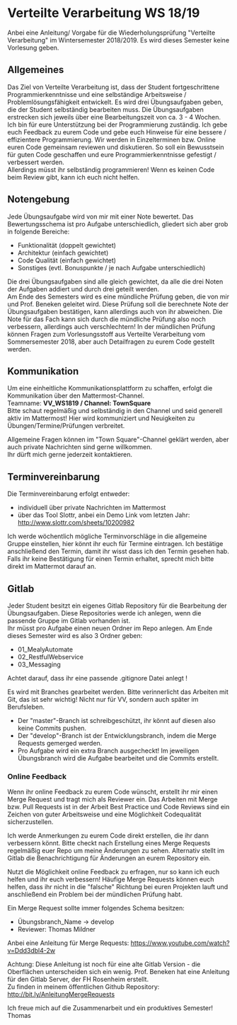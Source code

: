 # Verteilte Verarbeitung WS 18/19

Anbei eine Anleitung/ Vorgabe für die Wiederholungsprüfung "Verteilte Verarbeitung" im Wintersemester 2018/2019. Es wird dieses Semester keine Vorlesung geben.

## Allgemeines

Das Ziel von Verteilte Verarbeitung ist, dass der Student fortgeschrittene Programmierkenntnisse und eine selbständige Arbeitsweise / Problemlösungsfähigkeit entwickelt.
Es wird drei Übungsaufgaben geben, die der Student selbständig bearbeiten muss. Die Übungsaufgaben erstrecken sich jeweils über eine Bearbeitungszeit von ca. 3 - 4 Wochen.
<br/>
Ich bin für eure Unterstützung bei der Programmierung zuständig. Ich gebe euch Feedback zu eurem Code und gebe euch Hinweise für eine bessere / effizientere Programmierung. Wir werden in Einzelterminen bzw. Online euren Code gemeinsam reviewen und diskutieren. So soll ein Bewusstsein für guten Code geschaffen und eure Programmierkenntnisse gefestigt / verbessert werden. <br/>
Allerdings müsst ihr selbständig programmieren! Wenn es keinen Code beim Review gibt, kann ich euch nicht helfen.

## Notengebung

Jede Übungsaufgabe wird von mir mit einer Note bewertet. Das Bewertungsschema ist pro Aufgabe unterschiedlich, gliedert sich aber grob in folgende Bereiche:
* Funktionalität  (doppelt gewichtet)
* Architektur     (einfach gewichtet)
* Code Qualität   (einfach gewichtet)
* Sonstiges       (evtl. Bonuspunkte / je nach Aufgabe unterschiedlich)

Die drei Übungsaufgaben sind alle gleich gewichtet, da alle die drei Noten der Aufgaben addiert und durch drei geteilt werden. <br/>
Am Ende des Semesters wird es eine mündliche Prüfung geben, die von mir und Prof. Beneken geleitet wird. Diese Prüfung soll die berechnete Note der Übungsaufgaben bestätigen, kann allerdings auch von ihr abweichen. Die Note für das Fach kann sich durch die mündliche Prüfung also noch verbessern, allerdings auch verschlechtern!
In der mündlichen Prüfung können Fragen zum Vorlesungsstoff aus Verteilte Verarbeitung vom Sommersemester 2018, aber auch Detailfragen zu eurem Code gestellt werden. 

## Kommunikation

Um eine einheitliche Kommunikationsplattform zu schaffen, erfolgt die Kommunikation über den Mattermost-Channel. <br/>
Teamname: **VV_WS1819 / Channel: TownSquare**
<br/>
Bitte schaut regelmäßig und selbständig in den Channel und seid generell aktiv im Mattermost! Hier wird kommuniziert und Neuigkeiten zu Übungen/Termine/Prüfungen verbreitet.

Allgemeine Fragen können im "Town Square"-Channel geklärt werden, aber auch private Nachrichten sind gerne willkommen. <br/> 
Ihr dürft mich gerne jederzeit kontaktieren.

## Terminvereinbarung

Die Terminvereinbarung erfolgt entweder:

- individuell über private Nachrichten im Mattermost
- über das Tool Slottr, anbei ein Demo Link vom letzten Jahr: http://www.slottr.com/sheets/10200982

Ich werde wöchentlich mögliche Terminvorschläge in die allgemeine Gruppe einstellen, hier könnt ihr euch für Termine eintragen. Ich bestätige anschließend den Termin, damit ihr wisst dass ich den Termin gesehen hab. Falls ihr keine Bestätigung für einen Termin erhaltet, sprecht mich bitte direkt im Mattermot darauf an.

## Gitlab

Jeder Student besitzt ein eigenes Gitlab Repository für die Bearbeitung der Übungsaufgaben. Diese Repositories werde ich anlegen, wenn die passende Gruppe im Gitlab vorhanden ist. <br/>
Ihr müsst pro Aufgabe einen neuen Ordner im Repo anlegen. Am Ende dieses Semester wird es also 3 Ordner geben:
* 01_MealyAutomate
* 02_RestfulWebservice
* 03_Messaging

Achtet darauf, dass ihr eine passende .gitignore Datei anlegt !

Es wird mit Branches gearbeitet werden. Bitte verinnerlicht das Arbeiten mit Git, das ist sehr wichtig! Nicht nur für VV, sondern auch später im Berufsleben.
<br/>
* Der "master"-Branch ist schreibgeschützt, ihr könnt auf diesen also keine Commits pushen.
* Der "develop"-Branch ist der Entwicklungsbranch, indem die Merge Requests gemerged werden.
* Pro Aufgabe wird ein extra Branch ausgecheckt!
Im jeweiligen Übungsbranch wird die Aufgabe bearbeitet und die Commits erstellt. 

### Online Feedback
Wenn ihr online Feedback zu eurem Code wünscht, erstellt ihr mir einen Merge Request und tragt mich als Reviewer ein.
Das Arbeiten mit Merge bzw. Pull Requests ist in der Arbeit Best Practice und Code Reviews sind ein Zeichen von guter Arbeitsweise und eine Möglichkeit Codequalität sicherzustellen.

Ich werde Anmerkungen zu eurem Code direkt erstellen, die ihr dann verbessern könnt. Bitte checkt nach Erstellung eines Merge Requests regelmäßig euer Repo um meine Änderungen zu sehen. Alternativ stellt im Gitlab die Benachrichtigung für Änderungen an eurem Repository ein.

Nutzt die Möglichkeit online Feedback zu erfragen, nur so kann ich euch helfen und ihr euch verbessern! Häufige Merge Requests können euch helfen, dass ihr nicht in die "falsche" Richtung bei euren Projekten lauft und anschließend ein Problem bei der mündlichen Prüfung habt.

Ein Merge Request sollte immer folgendes Schema besitzen:
* Übungsbranch_Name &rarr; develop
* Reviewer: Thomas Mildner

Anbei eine Anleitung für Merge Requests: https://www.youtube.com/watch?v=Ddd3dbl4-2w 
<br/>



Achtung: Diese Anleitung ist noch für eine alte Gitlab Version - die Oberflächen unterscheiden sich ein wenig. Prof. Beneken hat eine Anleitung für den Gitlab Server, der FH Rosenheim erstellt.
<br/>
Zu finden in meinem öffentlichen Github Repository: http://bit.ly/AnleitungMergeRequests 

Ich freue mich auf die Zusammenarbeit und ein produktives Semester!
<br/>
Thomas